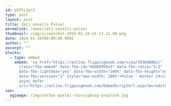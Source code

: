 ```yaml
---
id: p5FhiJgrZ
type: post
layout: post
title: Zeti unveils Pulse!
permalink: /news/zeti-unveils-pulse/
thumbnail: /img/screenshot-2024-01-16-at-13.21.40.png
date: 2024-01-16T00:00:00.000Z
author: ""
excerpt: ""
blocks:
  - type: embed
    embed: '<a href="https://online.flippingbook.com/view/703698862/"
      class="fbo-embed" data-fbo-id="40860950a3" data-fbo-ratio="3:2"
      data-fbo-lightbox="yes" data-fbo-width="100%" data-fbo-height="auto"
      data-fbo-version="1" style="max-width: 100%">Pulse - Winter 24</a><script
      async defer
      src="https://online.flippingbook.com/EmbedScriptUrl.aspx?m=redir&hid=703698862"></script>'
seo:
  ogimage: /img/nathan-queloz-rnzvujqbvsg-unsplash.jpg
---
```

